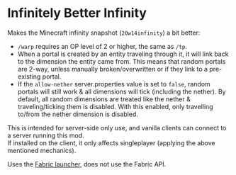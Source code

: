 # Infinitely Better Infinity
Makes the Minecraft infinity snapshot (`20w14infinity`) a bit better:
* `/warp` requires an OP level of 2 or higher, the same as `/tp`.
* When a portal is created by an entity traveling through it, it will link back to the dimension the entity came from. This means that random portals are 2-way, unless manually broken/overwritten or if they link to a pre-existing portal.
* If the `allow-nether` server.properties value is set to `false`, random portals will still work & all dimensions will tick (including the nether). By default, all random dimensions are treated like the nether & traveling/ticking them is disabled. With this enabled, only travelling to/from the nether dimension is disabled.

This is intended for server-side only use, and vanilla clients can connect to a server running this mod.  
If installed on the client, it only affects singleplayer (applying the above mentioned mechanics).

Uses the [Fabric launcher](https://fabricmc.net/use/), does not use the Fabric API.
